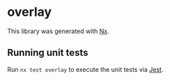 # overlay

This library was generated with [Nx](https://nx.dev).

## Running unit tests

Run `nx test overlay` to execute the unit tests via [Jest](https://jestjs.io).
